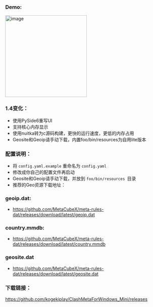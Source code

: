 ### Demo:

<img width="258" alt="image" src="https://user-images.githubusercontent.com/46434871/233681690-b0cbdab0-f5cc-4adc-afe2-c0a7c3db9898.png">

### 1.4变化：

- 使用PySide6重写UI
- 支持核心内存显示
- 使用nuitka转为c源码构建，更快的运行速度，更低的内存占用
- Geosite和Geoip请手动下载，内置foo/bin/resources为自用lite版本

### 配置说明：
- 将 `config.yaml.example` 重命名为 `config.yaml `
- 修改成你自己的配置文件再启动
- Geosite和Geoip请手动下载，并放到 `foo/bin/resources `目录
- 推荐的Geo资源下载地址：

### geoip.dat:
- https://github.com/MetaCubeX/meta-rules-dat/releases/download/latest/geoip.dat

### country.mmdb:
- https://github.com/MetaCubeX/meta-rules-dat/releases/download/latest/country.mmdb

### geosite.dat
- https://github.com/MetaCubeX/meta-rules-dat/releases/download/latest/geosite.dat


### 下载链接：
https://github.com/kogekiplay/ClashMetaForWindows_Mini/releases
